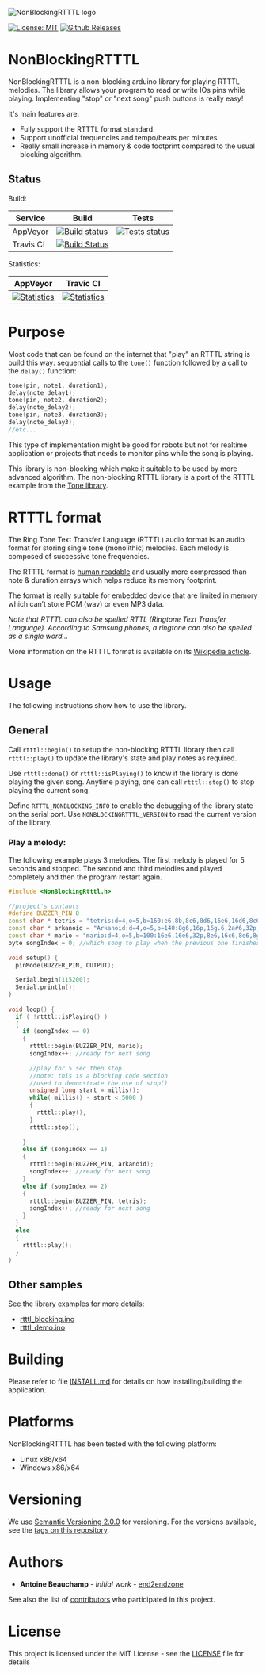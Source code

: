 ![NonBlockingRTTTL logo](https://github.com/end2endzone/NonBlockingRTTTL/raw/master/docs/NonBlockingRTTTL-splashscreen.png)


[![License: MIT](https://img.shields.io/badge/License-MIT-yellow.svg)](https://opensource.org/licenses/MIT)
[![Github Releases](https://img.shields.io/github/release/end2endzone/NonBlockingRTTTL.svg)](https://github.com/end2endzone/NonBlockingRTTTL/releases)



# NonBlockingRTTTL #

NonBlockingRTTTL is a non-blocking arduino library for playing RTTTL melodies. The library allows your program to read or write IOs pins while playing. Implementing "stop" or "next song" push buttons is really easy!

It's main features are:

*  Fully support the RTTTL format standard.
*  Support unofficial frequencies and tempo/beats per minutes
*  Really small increase in memory & code footprint compared to the usual blocking algorithm.



## Status ##

Build:

| Service | Build | Tests |
|----|-------|-------|
| AppVeyor | [![Build status](https://img.shields.io/appveyor/ci/end2endzone/NonBlockingRTTTL/master.svg?logo=appveyor)](https://ci.appveyor.com/project/end2endzone/NonBlockingRTTTL) | [![Tests status](https://img.shields.io/appveyor/tests/end2endzone/NonBlockingRTTTL/master.svg?logo=appveyor)](https://ci.appveyor.com/project/end2endzone/NonBlockingRTTTL/branch/master/tests) |
| Travis CI | [![Build Status](https://img.shields.io/travis/end2endzone/NonBlockingRTTTL/master.svg?logo=travis&style=flat)](https://travis-ci.org/end2endzone/NonBlockingRTTTL) |  |

Statistics:

| AppVeyor | Travic CI |
|----------|-----------|
| [![Statistics](https://buildstats.info/appveyor/chart/end2endzone/NonBlockingRTTTL)](https://ci.appveyor.com/project/end2endzone/NonBlockingRTTTL/branch/master) | [![Statistics](https://buildstats.info/travisci/chart/end2endzone/NonBlockingRTTTL)](https://travis-ci.org/end2endzone/NonBlockingRTTTL) |



# Purpose #

Most code that can be found on the internet that "play" an RTTTL string is build this way: sequential calls to the `tone()` function followed by a call to the `delay()` function:

```cpp
tone(pin, note1, duration1);
delay(note_delay1);
tone(pin, note2, duration2);
delay(note_delay2);
tone(pin, note3, duration3);
delay(note_delay3);
//etc...
```

This type of implementation might be good for robots but not for realtime application or projects that needs to monitor pins while the song is playing.

This library is non-blocking which make it suitable to be used by more advanced algorithm. The non-blocking RTTTL library is a port of the RTTTL example from the [Tone library](http://storage.googleapis.com/google-code-archive-downloads/v2/code.google.com/rogue-code/Arduino-Library-Tone.zip).




# RTTTL format

The Ring Tone Text Transfer Language (RTTTL) audio format is an audio format for storing single tone (monolithic) melodies. Each melody is composed of successive tone frequencies.

The RTTTL format is [human readable](http://stackoverflow.com/questions/568671/why-should-i-use-a-human-readable-file-format) and usually more compressed than note & duration arrays which helps reduce its memory footprint.

The format is really suitable for embedded device that are limited in memory which can’t store PCM (wav) or even MP3 data.

*Note that RTTTL can also be spelled RTTL (Ringtone Text Transfer Language). According to Samsung phones, a ringtone can also be spelled as a single word...*

More information on the RTTTL format is available on its [Wikipedia acticle](https://en.wikipedia.org/wiki/Ring_Tone_Transfer_Language).



# Usage #

The following instructions show how to use the library.



## General ##

Call `rtttl::begin()` to setup the non-blocking RTTTL library then call `rtttl::play()` to update the library's state and play notes as required.

Use `rtttl::done()` or `rtttl::isPlaying()` to know if the library is done playing the given song. Anytime playing, one can call `rtttl::stop()` to stop playing the current song.

Define `RTTTL_NONBLOCKING_INFO` to enable the debugging of the library state on the serial port. Use `NONBLOCKINGRTTTL_VERSION` to read the current version of the library.



### Play a melody: ###
The following example plays 3 melodies. The first melody is played for 5 seconds and stopped. The second and third melodies and played completely and then the program restart again.

```cpp
#include <NonBlockingRtttl.h>
 
//project's contants
#define BUZZER_PIN 8
const char * tetris = "tetris:d=4,o=5,b=160:e6,8b,8c6,8d6,16e6,16d6,8c6,8b,a,8a,8c6,e6,8d6,8c6,b,8b,8c6,d6,e6,c6,a,2a,8p,d6,8f6,a6,8g6,8f6,e6,8e6,8c6,e6,8d6,8c6,b,8b,8c6,d6,e6,c6,a,a";
const char * arkanoid = "Arkanoid:d=4,o=5,b=140:8g6,16p,16g.6,2a#6,32p,8a6,8g6,8f6,8a6,2g6";
const char * mario = "mario:d=4,o=5,b=100:16e6,16e6,32p,8e6,16c6,8e6,8g6,8p,8g,8p,8c6,16p,8g,16p,8e,16p,8a,8b,16a#,8a,16g.,16e6,16g6,8a6,16f6,8g6,8e6,16c6,16d6,8b,16p,8c6,16p,8g,16p,8e,16p,8a,8b,16a#,8a,16g.,16e6,16g6,8a6,16f6,8g6,8e6,16c6,16d6,8b,8p,16g6,16f#6,16f6,16d#6,16p,16e6,16p,16g#,16a,16c6,16p,16a,16c6,16d6,8p,16g6,16f#6,16f6,16d#6,16p,16e6,16p,16c7,16p,16c7,16c7,p,16g6,16f#6,16f6,16d#6,16p,16e6,16p,16g#,16a,16c6,16p,16a,16c6,16d6,8p,16d#6,8p,16d6,8p,16c6";
byte songIndex = 0; //which song to play when the previous one finishes
 
void setup() {
  pinMode(BUZZER_PIN, OUTPUT);
 
  Serial.begin(115200);
  Serial.println();
}
 
void loop() {
  if ( !rtttl::isPlaying() )
  {
    if (songIndex == 0)
    {
      rtttl::begin(BUZZER_PIN, mario);
      songIndex++; //ready for next song
 
      //play for 5 sec then stop.
      //note: this is a blocking code section
      //used to demonstrate the use of stop()
      unsigned long start = millis();
      while( millis() - start < 5000 ) 
      {
        rtttl::play();
      }
      rtttl::stop();
      
    }
    else if (songIndex == 1)
    {
      rtttl::begin(BUZZER_PIN, arkanoid);
      songIndex++; //ready for next song
    }
    else if (songIndex == 2)
    {
      rtttl::begin(BUZZER_PIN, tetris);
      songIndex++; //ready for next song
    }
  }
  else
  {
    rtttl::play();
  }
}
```


## Other samples ##

See the library examples for more details:

* [rtttl_blocking.ino](/src/NonBlockingRTTTL/examples/rtttl_blocking/rtttl_blocking.ino)
* [rtttl_demo.ino](src/NonBlockingRTTTL/examples/rtttl_demo/rtttl_demo.ino)




# Building #

Please refer to file [INSTALL.md](INSTALL.md) for details on how installing/building the application.




# Platforms #

NonBlockingRTTTL has been tested with the following platform:

  * Linux x86/x64
  * Windows x86/x64




# Versioning #

We use [Semantic Versioning 2.0.0](http://semver.org/) for versioning. For the versions available, see the [tags on this repository](https://github.com/end2endzone/NonBlockingRTTTL/tags).




# Authors #

* **Antoine Beauchamp** - *Initial work* - [end2endzone](https://github.com/end2endzone)

See also the list of [contributors](https://github.com/end2endzone/NonBlockingRTTTL/blob/master/AUTHORS) who participated in this project.




# License #

This project is licensed under the MIT License - see the [LICENSE](LICENSE) file for details
